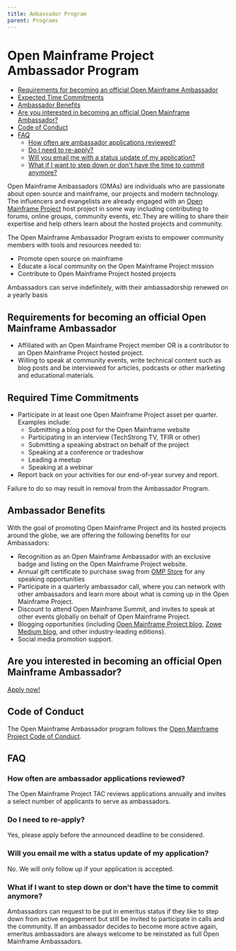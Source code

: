 ```yaml
---
title: Ambassador Program
parent: Programs
---
```

# Open Mainframe Project Ambassador Program

- [Requirements for becoming an official Open Mainframe Ambassador](#requirements-for-becoming-an-official-open-mainframe-ambassador)
- [Expected Time Commitments](#expected-time-commitments)
- [Ambassador Benefits](#ambassador-benefits)
- [Are you interested in becoming an official Open Mainframe Ambassador?](#are-you-interested-in-becoming-an-official-open-mainframe-ambassador)
- [Code of Conduct](#code-of-conduct)
- [FAQ](#faq)
	- [How often are ambassador applications reviewed?](#how-often-are-ambassador-applications-reviewed)
	- [Do I need to re-apply?](#do-i-need-to-re-apply)
	- [Will you email me with a status update of my application?](#will-you-email-me-with-a-status-update-of-my-application)
	- [What if I want to step down or don't have the time to commit anymore?](#what-if-i-want-to-step-down-or-dont-have-the-time-to-commit-anymore)


Open Mainframe Ambassadors (OMAs) are individuals who are passionate about open source and mainframe, our projects and modern technology.  The influencers and evangelists are already engaged with an [Open Mainframe Project](https://www.openmainframeproject.org/) host project in some way including contributing to forums, online groups, community events, etc.They are willing to share their expertise and help others learn about the hosted projects and community.

The Open Mainframe Ambassador Program exists to empower community members with tools and resources needed to:

*   Promote open source on mainframe
*   Educate a local community on the Open Mainframe Project mission
*   Contribute to Open Mainframe Project hosted projects

Ambassadors can serve indefinitely, with their ambassadorship renewed on a yearly basis

## Requirements for becoming an official Open Mainframe Ambassador

*   Affiliated with an Open Mainframe Project member OR is a contributor to an Open Mainframe Project hosted project.
*   Willing to speak at community events, write technical content such as blog posts and be interviewed for articles, podcasts or other marketing and educational materials. 

## Required Time Commitments

*  Participate in at least one Open Mainframe Project asset per quarter. Examples include:
	- Submitting a blog post for the Open Mainframe website
	- Participating in an interview (TechStrong TV, TFIR or other)
	- Submitting a speaking abstract on behalf of the project
	- Speaking at a conference or tradeshow
	- Leading a meetup
	- Speaking at a webinar
*  Report back on your activities for our end-of-year survey and report.

Failure to do so may result in removal from the Ambassador Program.

## Ambassador Benefits

With the goal of promoting Open Mainframe Project and its hosted projects around the globe, we are offering the following benefits for our Ambassadors:

*   Recognition as an Open Mainframe Ambassador with an exclusive badge and listing on the Open Mainframe Project website.
*   Annual gift certificate to purchase swag from [OMP Store](https://store.openmainframeproject.org/) for any speaking opportunities
*   Participate in a quarterly ambassador call, where you can network with other ambassadors and learn more about what is coming up in the Open Mainframe Project.
*   Discount to attend Open Mainframe Summit, and invites to speak at other events globally on behalf of Open Mainframe Project.
*   Blogging opportunities (including [Open Mainframe Project blog](https://www.cncf.io/blog/), [Zowe Medium blog](https://medium.com/zowe), and other industry-leading editions).
*   Social media promotion support.

## Are you interested in becoming an official Open Mainframe Ambassador?

[Apply now!](https://github.com/openmainframeproject/tac/issues/new/choose)

## Code of Conduct

The Open Mainframe Ambassador program follows the [Open Mainframe Project Code of Conduct](https://github.com/openmainframeproject/foundation/blob/master/CODE_OF_CONDUCT.md).

## FAQ

### How often are ambassador applications reviewed?

The Open Mainframe Project TAC reviews applications annually and invites a select number of applicants to serve as ambassadors.

### Do I need to re-apply?

Yes, please apply before the announced deadline to be considered.

### Will you email me with a status update of my application?

No. We will only follow up if your application is accepted.

### What if I want to step down or don't have the time to commit anymore?

Ambassadors can request to be put in emeritus status if they like to step down from active engagement but still be invited to participate in calls and the community. If an ambassador decides to become more active again, emeritus ambassadors are always welcome to be reinstated as full Open Mainframe Ambassadors.
